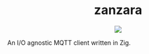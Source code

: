 <h1 align="center">zanzara</h1>
<p align="center">
    <a href="LICENSE"><img src="https://badgen.net/github/license/rbino/zanzara" /></a>
</p>

An I/O agnostic MQTT client written in Zig.
